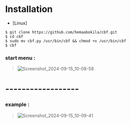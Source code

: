 # Installation


* [Linux]
```
$ git clone https://github.com/hemaabokila/cbf.git
$ cd cbf
$ sudo mv cbf.py /usr/bin/cbf && chmod +x /usr/bin/cbf
$ cbf
```


###  start menu : 
> ![Screenshot_2024-09-15_10-08-58](https://github.com/user-attachments/assets/fd8a3955-a271-481a-a631-54339341147d)
# ------------------

###  example :

> ![Screenshot_2024-09-15_10-09-41](https://github.com/user-attachments/assets/7d013754-2546-4676-ad97-6d3db0764e23)
